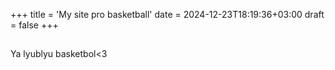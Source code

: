 +++
title = 'My site pro basketball'
date = 2024-12-23T18:19:36+03:00
draft = false
+++

## 
Ya lyublyu basketbol<3
